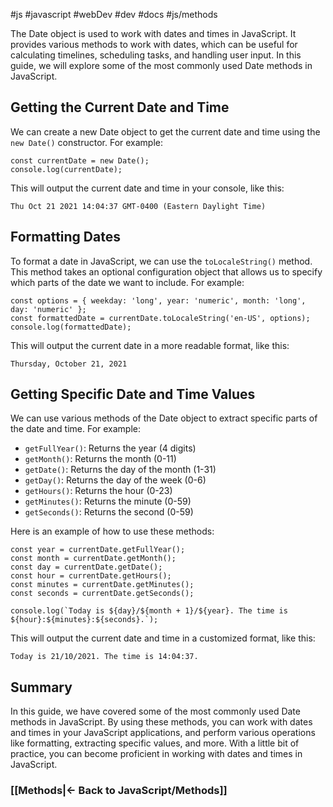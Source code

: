 #js #javascript #webDev #dev #docs #js/methods

The Date object is used to work with dates and times in JavaScript. It provides various methods to work with dates, which can be useful for calculating timelines, scheduling tasks, and handling user input. In this guide, we will explore some of the most commonly used Date methods in JavaScript.

## Getting the Current Date and Time

We can create a new Date object to get the current date and time using the `new Date()` constructor. For example:

```
const currentDate = new Date();
console.log(currentDate);

```

This will output the current date and time in your console, like this:

```
Thu Oct 21 2021 14:04:37 GMT-0400 (Eastern Daylight Time)

```

## Formatting Dates

To format a date in JavaScript, we can use the `toLocaleString()` method. This method takes an optional configuration object that allows us to specify which parts of the date we want to include. For example:

```
const options = { weekday: 'long', year: 'numeric', month: 'long', day: 'numeric' };
const formattedDate = currentDate.toLocaleString('en-US', options);
console.log(formattedDate);

```

This will output the current date in a more readable format, like this:

```
Thursday, October 21, 2021

```

## Getting Specific Date and Time Values

We can use various methods of the Date object to extract specific parts of the date and time. For example:

- `getFullYear()`: Returns the year (4 digits)
- `getMonth()`: Returns the month (0-11)
- `getDate()`: Returns the day of the month (1-31)
- `getDay()`: Returns the day of the week (0-6)
- `getHours()`: Returns the hour (0-23)
- `getMinutes()`: Returns the minute (0-59)
- `getSeconds()`: Returns the second (0-59)

Here is an example of how to use these methods:

```
const year = currentDate.getFullYear();
const month = currentDate.getMonth();
const day = currentDate.getDate();
const hour = currentDate.getHours();
const minutes = currentDate.getMinutes();
const seconds = currentDate.getSeconds();

console.log(`Today is ${day}/${month + 1}/${year}. The time is ${hour}:${minutes}:${seconds}.`);

```

This will output the current date and time in a customized format, like this:

```
Today is 21/10/2021. The time is 14:04:37.

```

## Summary

In this guide, we have covered some of the most commonly used Date methods in JavaScript. By using these methods, you can work with dates and times in your JavaScript applications, and perform various operations like formatting, extracting specific values, and more. With a little bit of practice, you can become proficient in working with dates and times in JavaScript.



### [[Methods|<- Back to JavaScript/Methods]]